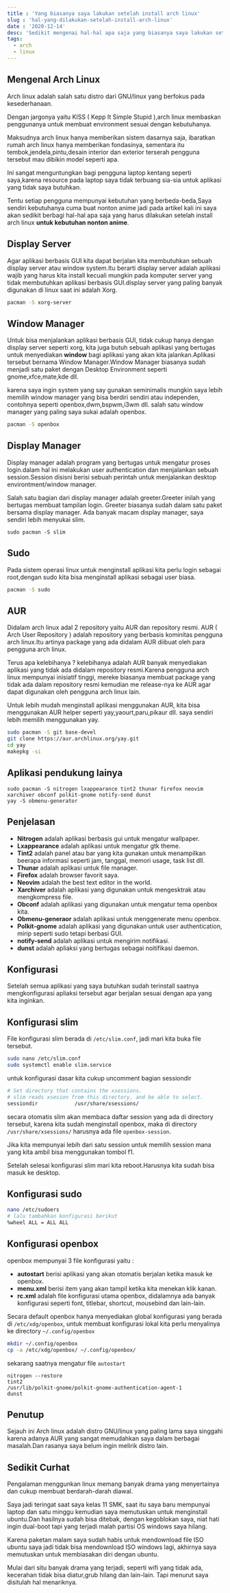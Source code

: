 ```yaml
---
title : 'Yang biasanya saya lakukan setelah install arch linux'
slug : 'hal-yang-dilakukan-setelah-install-arch-linux'
date : '2020-12-14'
desc: 'Sedikit mengenai hal-hal apa saja yang biasanya saya lakukan setelah menginstal arch linux'
tags:
  - arch
  - linux
---
```


## Mengenal Arch Linux
Arch linux adalah salah satu distro dari GNU/linux yang berfokus pada kesederhanaan.

Dengan jargonya yaitu KISS ( Kepp It Simple Stupid ),arch linux membaskan penggunanya untuk membuat environment sesuai dengan kebutuhanya.

Maksudnya arch linux hanya memberikan sistem dasarnya saja, ibaratkan rumah arch linux hanya memberikan fondasinya, sementara itu 
tembok,jendela,pintu,desain interior dan exterior terserah pengguna tersebut mau dibikin model seperti apa.

Ini sangat menguntungkan bagi pengguna laptop kentang seperti saya,karena resource pada laptop saya tidak terbuang sia-sia untuk
aplikasi yang tidak saya butuhkan.

Tentu setiap pengguna mempunyai kebutuhan yang berbeda-beda,Saya sendiri kebutuhanya cuma buat nonton anime jadi pada artikel kali ini
saya akan sedikit berbagi hal-hal apa saja yang harus dilakukan setelah install arch linux **untuk kebutuhan nonton anime**.

## Display Server
Agar aplikasi berbasis GUI kita dapat berjalan kita membutuhkan sebuah display server atau window system.Itu berarti display server adalah 
aplikasi wajib yang harus kita install kecuali mungkin pada komputer server yang tidak membutuhkan aplikasi berbasis GUI.display server
yang paling banyak digunakan di linux saat ini adalah Xorg.

```bash
pacman -S xorg-server
```

## Window Manager
Untuk bisa menjalankan aplikasi berbasis GUI, tidak cukup hanya dengan display server seperti xorg, kita juga butuh sebuah aplikasi
yang bertugas untuk menyediakan **window** bagi aplikasi yang akan kita jalankan.Aplikasi tersebut bernama Window Manager.Window Manager
biasanya sudah menjadi satu paket dengan Desktop Environment seperti gnome,xfce,mate,kde dll.

karena saya ingin system yang say gunakan seminimalis
mungkin saya lebih memilih window manager yang bisa berdiri sendiri atau independen, contohnya seperti openbox,dwm,bspwm,i3wm dll.
salah satu window manager yang paling saya sukai adalah openbox.

```bash
pacman -S openbox
```

## Display Manager
Display manager adalah program yang bertugas untuk mengatur proses login.dalam hal ini melakukan user authentication dan menjalankan 
sebuah session.Session disisni berisi sebuah perintah untuk menjalankan desktop environtment/window manager.

Salah satu bagian dari display manager adalah greeter.Greeter inilah yang bertugas membuat tampilan login.
Greeter biasanya sudah dalam satu paket bersama display manager.
Ada banyak macam display manager, saya sendiri lebih menyukai slim.

```
sudo pacman -S slim
```

## Sudo
Pada sistem operasi linux untuk menginstall aplikasi kita perlu login sebagai root,dengan sudo kita bisa menginstall aplikasi sebagai 
user biasa.

```bash
pacman -S sudo
```

## AUR
Didalam arch linux adal 2 repository yaitu AUR dan repository resmi.
AUR ( Arch User Repository ) adalah repository yang berbasis kominitas pengguna arch linux.Itu artinya package yang ada didalam AUR
diibuat oleh para pengguna arch linux.

Terus apa kelebihanya ? kelebihanya adalah AUR banyak menyediakan aplikasi yang tidak ada didalam
repository resmi.Karena pengguna arch linux mempunyai inisiatif tinggi, mereke biasanya membuat package yang tidak ada dalam repository
resmi kemudian me release-nya ke AUR agar dapat digunakan oleh pengguna arch linux lain.

Untuk lebih mudah menginstall aplikasi menggunakan AUR, kita bisa menggunakan AUR helper seperti yay,yaourt,paru,pikaur dll.
saya sendiri lebih memilih menggunakan yay.

```bash
sudo pacman -S git base-devel
git clone https://aur.archlinux.org/yay.git
cd yay
makepkg -si
```

## Aplikasi pendukung lainya
```
sudo pacman -S nitrogen lxappearance tint2 thunar firefox neovim xarchiver obconf polkit-gnome notify-send dunst
yay -S obmenu-generator
```
## Penjelasan
- **Nitrogen** adalah aplikasi berbasis gui untuk mengatur wallpaper.
- **Lxappearance** adalah aplikasi untuk mengatur gtk theme.
- **Tint2** adalah panel atau bar yang kita gunakan untuk menampilkan beerapa informasi seperti jam, tanggal, memori usage, task list dll.
- **Thunar** adalah aplikasi untuk file manager.
- **Firefox** adalah browser favorit saya.
- **Neovim** adalah the best text editor in the world.
- **Xarchiver** adalah aplikasi yang digunakan untuk mengesktrak atau mengkompress file.
- **Obconf** adalah aplikasi yang digunakan untuk mengatur tema openbox kita.
- **Obmenu-generaor** adalah aplikasi untuk menggenerate menu openbox.
- **Polkit-gnome** adalah aplikasi yang digunakan untuk user authentication, mirip seperti sudo tetapi berbasi GUI.
- **notify-send** adalah aplikasi untuk mengirim notifikasi.
- **dunst** adalah apliaksi yang bertugas sebagai noitifikasi daemon.

## Konfigurasi
Setelah semua aplikasi yang saya butuhkan sudah terinstall saatnya mengkonfigurasi apliaksi tersebut agar berjalan sesuai dengan apa 
yang kita inginkan.

## Konfigurasi slim
File konfigurasi slim berada di `/etc/slim.conf`, jadi mari kita buka file tersebut.

```bash
sudo nano /etc/slim.conf
sudo systemctl enable slim.service
```

untuk konfigurasi dasar kita cukup uncomment bagian sessiondir

```bash
# Set directory that contains the xsessions.
# slim reads xsesion from this directory, and be able to select.
sessiondir            /usr/share/xsessions/
```
secara otomatis slim akan membaca daftar session yang ada di directory tersebut, karena kita sudah menginstall openbox, maka di directory 
`/usr/share/xsessions/` harusnya ada file `openbox-session`.

Jika kita mempunyai lebih dari satu session untuk memilih session mana yang kita ambil bisa menggunakan tombol f1.

Setelah selesai konfigurasi slim mari kita reboot.Harusnya kita sudah bisa masuk ke desktop.

## Konfigurasi sudo

```bash
nano /etc/sudoers
# lalu tambahkan konfigurasi berikut
%wheel ALL = ALL ALL
```

## Konfigurasi openbox

openbox mempunyai 3 file konfigurasi yaitu :

- **autostart** berisi aplikasi yang akan otomatis berjalan ketika masuk ke openbox.
- **menu.xml** berisi item yang akan tampil ketika kita menekan klik kanan.
- **rc.xml** adalah file konfigurasi utama openbox, didalamnya ada banyak konfigurasi seperti font, titlebar, shortcut, mousebind dan lain-lain.

Secara default openbox hanya menyediakan global konfigurasi yang berada di `/etc/xdg/openbox`, untuk membuat konfigurasi lokal kita perlu
menyalinya ke directory `~/.config/openbox`

```bash
mkdir ~/.config/openbox
cp -a /etc/xdg/openbox/ ~/.config/openbox/
```

sekarang saatnya mengatur file `autostart`

```
nitrogen --restore
tint2
/usr/lib/polkit-gnome/polkit-gnome-authentication-agent-1
dunst
```

## Penutup

Sejauh ini Arch linux adalah distro GNU/linux yang paling lama saya singgahi karena adanya AUR yang sangat memudahkan saya 
dalam berbagai masalah.Dan rasanya saya belum ingin melirik distro lain.

## Sedikit Curhat

Pengalaman menggunkan linux memang banyak drama yang menyertainya dan cukup membuat berdarah-darah diawal.

Saya jadi teringat saat saya kelas 11 SMK, saat itu saya baru mempunyai laptop dan satu minggu kemudian saya memutuskan untuk 
menginstall ubuntu.Dan hasilnya sudah bisa ditebak, dengan kegoblokan saya, niat hati ingin dual-boot tapi yang terjadi 
malah partisi OS windows saya hilang.

Karena paketan malam saya sudah habis untuk mendownload file ISO ubuntu saya jadi tidak bisa mendownload ISO windows lagi, akhirnya 
saya memutuskan untuk membiasakan diri dengan ubuntu.

Mulai dari situ banyak drama yang terjadi, seperti wifi yang tidak ada, kecerahan tidak bisa diatur,grub hilang dan lain-lain.
Tapi menurut saya disitulah hal menariknya.


